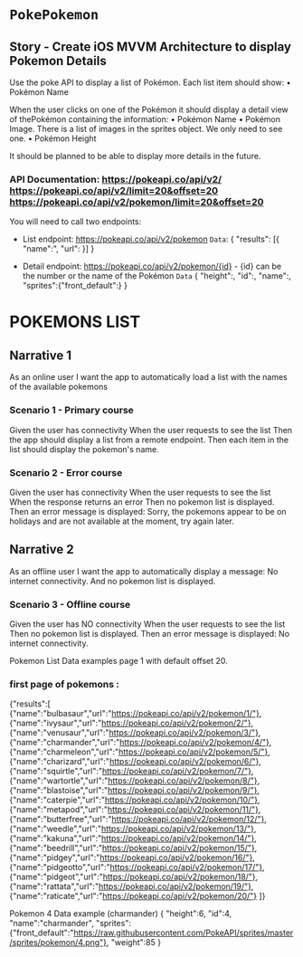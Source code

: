 # ``PokePokemon``

## Story - Create iOS MVVM Architecture to display Pokemon Details

Use the poke API to display a list of Pokémon. Each list item should show:
• Pokémon Name

When the user clicks on one of the Pokémon it should display a detail view of thePokémon containing the information:
• Pokémon Name
• Pokémon Image. There is a list of images in the sprites object. We only need to see one.
• Pokémon Height

It should be planned to be able to display more details in the future.

### API Documentation: https://pokeapi.co/api/v2/ https://pokeapi.co/api/v2/limit=20&offset=20 https://pokeapi.co/api/v2/pokemon/limit=20&offset=20 
You will need to call two endpoints:

- List endpoint: https://pokeapi.co/api/v2/pokemon
``Data``:
{ "results": 
    [{
        "name":<String>",
        "url":<String>
    }]
}

- Detail endpoint: https://pokeapi.co/api/v2/pokemon/{id} - {id} can be the number or the name of the Pokémon
``Data``
{
"height":<Number>,
"id":<Number>,
"name":<String>,
"sprites":{"front_default":<String>}
}


# POKEMONS LIST

## Narrative 1

As an online user
I want the app to automatically load a list with the names of the available pokemons

### Scenario 1 - Primary course
Given the user has connectivity
When the user requests to see the list
Then the app should display a list from a remote endpoint.
Then each item in the list should display the pokemon's name.

### Scenario 2 - Error course
Given the user has connectivity
When the user requests to see the list
When the response returns an error
Then no pokemon list is displayed.
Then an error message is displayed: Sorry, the pokemons appear to be on holidays and are not available at the moment, try again later.


## Narrative 2

As an offline user
I want the app to automatically display a message: No internet connectivity.
And no pokemon list is displayed.

### Scenario 3 - Offline course
Given the user has NO connectivity
When the user requests to see the list
Then no pokemon list is displayed.
Then an error message is displayed: No internet connectivity.


Pokemon List Data examples page 1 with default offset 20.
### first page of pokemons :
{"results":[
    {"name":"bulbasaur","url":"https://pokeapi.co/api/v2/pokemon/1/"},
    {"name":"ivysaur","url":"https://pokeapi.co/api/v2/pokemon/2/"},
    {"name":"venusaur","url":"https://pokeapi.co/api/v2/pokemon/3/"},
    {"name":"charmander","url":"https://pokeapi.co/api/v2/pokemon/4/"},
    {"name":"charmeleon","url":"https://pokeapi.co/api/v2/pokemon/5/"},
    {"name":"charizard","url":"https://pokeapi.co/api/v2/pokemon/6/"},
    {"name":"squirtle","url":"https://pokeapi.co/api/v2/pokemon/7/"},
    {"name":"wartortle","url":"https://pokeapi.co/api/v2/pokemon/8/"},
    {"name":"blastoise","url":"https://pokeapi.co/api/v2/pokemon/9/"},
    {"name":"caterpie","url":"https://pokeapi.co/api/v2/pokemon/10/"},
    {"name":"metapod","url":"https://pokeapi.co/api/v2/pokemon/11/"},
    {"name":"butterfree","url":"https://pokeapi.co/api/v2/pokemon/12/"},
    {"name":"weedle","url":"https://pokeapi.co/api/v2/pokemon/13/"},
    {"name":"kakuna","url":"https://pokeapi.co/api/v2/pokemon/14/"},
    {"name":"beedrill","url":"https://pokeapi.co/api/v2/pokemon/15/"},
    {"name":"pidgey","url":"https://pokeapi.co/api/v2/pokemon/16/"},
    {"name":"pidgeotto","url":"https://pokeapi.co/api/v2/pokemon/17/"},
    {"name":"pidgeot","url":"https://pokeapi.co/api/v2/pokemon/18/"},
    {"name":"rattata","url":"https://pokeapi.co/api/v2/pokemon/19/"},
    {"name":"raticate","url":"https://pokeapi.co/api/v2/pokemon/20/"}
]}

Pokemon 4 Data example  (charmander)
{
"height":6,
"id":4,
"name":"charmander",
"sprites":{"front_default":"https://raw.githubusercontent.com/PokeAPI/sprites/master/sprites/pokemon/4.png"},
"weight":85
}
